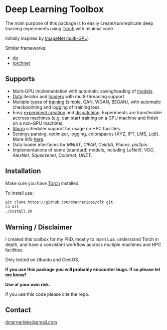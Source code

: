 # Deep Learning Toolbox

The main purpose of this package is to easily create/run/replicate deep learning experiments using [Torch](http://torch.ch/) with minimal code.

Initially inspired by [ImageNet multi-GPU](https://github.com/soumith/imagenet-multiGPU.torch).

Similar frameworks:

* [dp](https://github.com/nicholas-leonard/dp)
* [torchnet](https://github.com/torchnet/torchnet) 

## Supports

* Multi-GPU implementation with automatic saving/loading of [models](doc/model.md).
* [Data](doc/data.md) iterator and [loaders](doc/loader.md) with multi-threading support.
* Multiple types of [training](doc/trainer.md) (simple, GAN, WGAN, BEGAN), with automatic checkpointing and logging of training loss.
* Easy [experiment creation](doc/trainer.md) and [dispatching](doc/dispatcher.md). Experiments are transferable accross machines (e.g. can start training on a GPU machine and finish on a non-GPU machine).
* [Slurm](doc/slurm.md) scheduler support for usage on HPC facilities.
* Settings parsing, optimizer, logging, colorspaces (XYZ, IPT, LMS, Lαβ). More info [here](doc/misc.md).
* Data loader interfaces for *MNIST*, *CIFAR*, *CelebA*, *Places*, *pix2pix*.
* Implementations of some (standard) models, including *LeNet5*, *VGG*, *AlexNet*, *Squeezenet*, *Colornet*, *UNET*.

## Installation

Make sure you have [Torch](http://torch.ch/) installed.

To install use:
```bash
git clone https://github.com/dmarnerides/dlt.git
cd dlt
./install.sh
```

## Warning / Disclaimer

I created this toolbox for my PhD, mostly to learn Lua, understand Torch in depth, and have a consistent workflow accross multiple machines and HPC facilities.

Only tested on Ubuntu and CentOS.

**If you use this package you will probably encounter bugs. If so please let me know!**

**Use at your own risk.**

If you use this code please cite the repo.

## Contact

dmarnerides@gmail.com